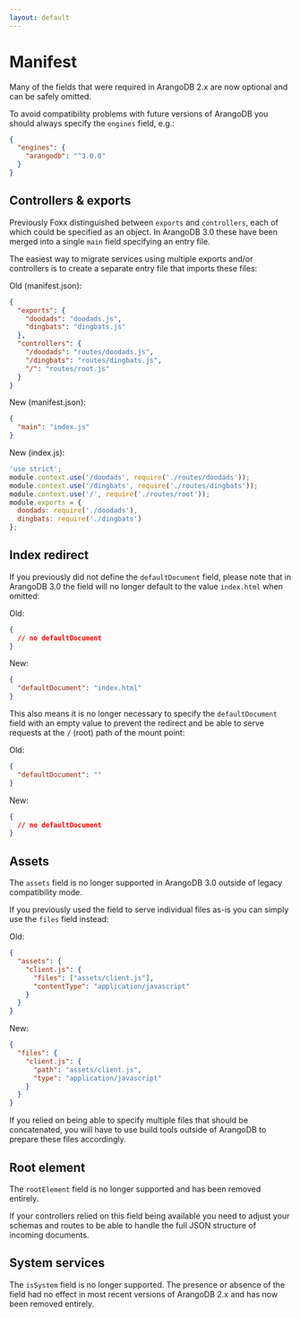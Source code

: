 ```yaml
---
layout: default
---
```

Manifest
========

Many of the fields that were required in ArangoDB 2.x are now optional and can be safely omitted.

To avoid compatibility problems with future versions of ArangoDB you should always specify the `engines` field, e.g.:

```json
{
  "engines": {
    "arangodb": "^3.0.0"
  }
}
```

Controllers & exports
---------------------

Previously Foxx distinguished between `exports` and `controllers`, each of which could be specified as an object. In ArangoDB 3.0 these have been merged into a single `main` field specifying an entry file.

The easiest way to migrate services using multiple exports and/or controllers is to create a separate entry file that imports these files:

Old (manifest.json):

```json
{
  "exports": {
    "doodads": "doodads.js",
    "dingbats": "dingbats.js"
  },
  "controllers": {
    "/doodads": "routes/doodads.js",
    "/dingbats": "routes/dingbats.js",
    "/": "routes/root.js"
  }
}
```

New (manifest.json):

```json
{
  "main": "index.js"
}
```

New (index.js):

```js
'use strict';
module.context.use('/doodads', require('./routes/doodads'));
module.context.use('/dingbats', require('./routes/dingbats'));
module.context.use('/', require('./routes/root'));
module.exports = {
  doodads: require('./doodads'),
  dingbats: require('./dingbats')
};
```

Index redirect
--------------

If you previously did not define the `defaultDocument` field, please note that in ArangoDB 3.0 the field will no longer default to the value `index.html` when omitted:

Old:

```json
{
  // no defaultDocument
}
```

New:

```json
{
  "defaultDocument": "index.html"
}
```

This also means it is no longer necessary to specify the `defaultDocument` field with an empty value to prevent the redirect and be able to serve requests at the `/` (root) path of the mount point:

Old:

```json
{
  "defaultDocument": ""
}
```

New:

```json
{
  // no defaultDocument
}
```

Assets
------

The `assets` field is no longer supported in ArangoDB 3.0 outside of legacy compatibility mode.

If you previously used the field to serve individual files as-is you can simply use the `files` field instead:

Old:

```json
{
  "assets": {
    "client.js": {
      "files": ["assets/client.js"],
      "contentType": "application/javascript"
    }
  }
}
```

New:

```json
{
  "files": {
    "client.js": {
      "path": "assets/client.js",
      "type": "application/javascript"
    }
  }
}
```

If you relied on being able to specify multiple files that should be concatenated, you will have to use build tools outside of ArangoDB to prepare these files accordingly.

Root element
------------

The `rootElement` field is no longer supported and has been removed entirely.

If your controllers relied on this field being available you need to adjust your schemas and routes to be able to handle the full JSON structure of incoming documents.

System services
---------------

The `isSystem` field is no longer supported. The presence or absence of the field had no effect in most recent versions of ArangoDB 2.x and has now been removed entirely.
